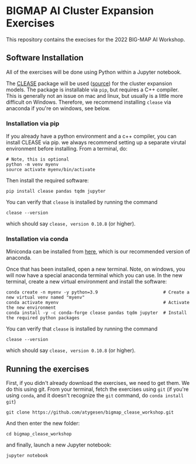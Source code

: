 # BIGMAP AI Cluster Expansion Exercises
This repository contains the execises for the 2022 BIG-MAP AI Workshop.

## Software Installation
All of the exercises will be done using Python within a Jupyter notebook.

The [CLEASE](https://clease.readthedocs.io) package will be used ([source](https://gitlab.com/computationalmaterials/clease)) for the cluster expansion models. The package is installable via `pip`, but requires a C++ compiler. This is generally not an issue on mac and linux, but usually is a little more difficult on Windows. Therefore, we recommend installing `clease` via anaconda if you're on windows, see below.

### Installation via pip
If you already have a python environment and a c++ compiler, you can install CLEASE via pip. we always recommend setting up a separate virutal environment before installing. From a terminal, do:

```shell
# Note, this is optional
python -m venv myenv
source activate myenv/bin/activate
```

Then install the required software:

```shell
pip install clease pandas tqdm jupyter
```
You can verify that `clease` is installed by running the command
```shell
clease --version
```
which should say `clease, version 0.10.8` (or higher).
### Installation via conda
Miniconda can be installed from [here](https://docs.conda.io/projects/conda/en/latest/user-guide/install/index.html), which is our recommended version of anaconda.

Once that has been installed, open a new terminal. Note, on windows, you will now have a special anaconda terminal which you can use. In the new terminal, create a new virtual environment and install the software:

```shell
conda create -n myenv -y python=3.9                         # Create a new virtual venv named "myenv"
conda activate myenv                                        # Activate the new environment
conda install -y -c conda-forge clease pandas tqdm jupyter  # Install the required python packages
```
You can verify that `clease` is installed by running the command
```shell
clease --version
```
which should say `clease, version 0.10.8` (or higher).

## Running the exercises
First, if you didn't already download the exercises, we need to get them. We do this using git. From your terminal, fetch the exercises using `git` (if you're using `conda`, and it doesn't recognize the `git` command, do `conda install git`)
```shell
git clone https://github.com/atygesen/bigmap_clease_workshop.git
```
And then enter the new folder:
```shell
cd bigmap_clease_workshop
```
and finally, launch a new Jupyter notebook:
```shell
jupyter notebook
```
